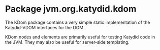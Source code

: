 # Package jvm.org.katydid.kdom

The KDom package contains a very simple static implementation of the Katydid-VDOM interfaces for the DOM.

KDom nodes and elements are primarily useful for testing Katydid code in the JVM. They may also
be useful for server-side templating.

